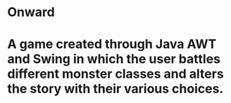 # Onward
# A game created through Java AWT and Swing in which the user battles different monster classes and alters the story with their various choices.
